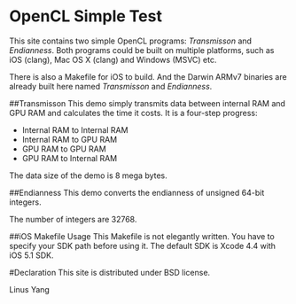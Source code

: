 OpenCL Simple Test
===============

This site contains two simple OpenCL programs: *Transmisson* and *Endianness*.
Both programs could be built on multiple platforms, such as
iOS (clang), Mac OS X (clang) and Windows (MSVC) etc.

There is also a Makefile for iOS to build. 
And the Darwin ARMv7 binaries are already built here named *Transmisson* and *Endianness*.

##Transmisson
This demo simply transmits data between internal RAM and GPU RAM and calculates the time it costs. It is a four-step progress:

* Internal RAM to Internal RAM
* Internal RAM to GPU RAM
* GPU RAM to GPU RAM
* GPU RAM to Internal RAM

The data size of the demo is 8 mega bytes.

##Endianness
This demo converts the endianness of unsigned 64-bit integers.

The number of integers are 32768.

##iOS Makefile Usage
This Makefile is not elegantly written. You have to specify your SDK path before using it. 
The default SDK is Xcode 4.4 with iOS 5.1 SDK.

#Declaration
This site is distributed under BSD license.

Linus Yang
